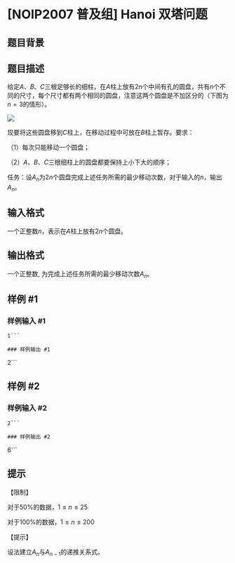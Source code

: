 # [NOIP2007 普及组] Hanoi 双塔问题

## 题目背景



## 题目描述

给定$A$、$B$、$C$三根足够长的细柱，在$A$柱上放有$2n$个中间有孔的圆盘，共有$n$个不同的尺寸，每个尺寸都有两个相同的圆盘，注意这两个圆盘是不加区分的（下图为$n=3$的情形）。

 ![](https://cdn.luogu.com.cn/upload/pic/33.png) 

现要将这些圆盘移到$C$柱上，在移动过程中可放在$B$柱上暂存。要求：

（1）每次只能移动一个圆盘；

（2）$A$、$B$、$C$三根细柱上的圆盘都要保持上小下大的顺序；

任务：设$A_n$为$2n$个圆盘完成上述任务所需的最少移动次数，对于输入的$n$，输出$A_n$。



## 输入格式

一个正整数$n$，表示在$A$柱上放有$2n$个圆盘。


## 输出格式

一个正整数, 为完成上述任务所需的最少移动次数$A_n$。


## 样例 #1

### 样例输入 #1
```
1```

### 样例输出 #1

```
2```

## 样例 #2

### 样例输入 #2
```
2```

### 样例输出 #2

```
6```

## 提示

【限制】

对于$50\%$的数据，$1  \le  n  \le  25$

对于$100\%$的数据，$1  \le  n  \le  200$

【提示】

设法建立$A_n$与$A_{n-1}$的递推关系式。

